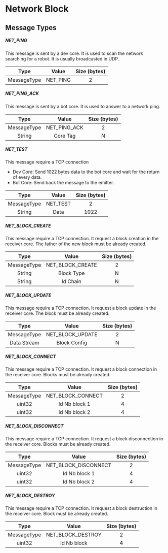 Network Block
=============




## Message Types

##### NET_PING

This message is sent by a dev core. It is used to scan the network searching for a robot. It is usually broadcasted in UDP.

|     Type    |   Value  | Size (bytes) |
|:-----------:|:--------:|:------------:|
| MessageType | NET_PING |       2      |

##### NET_PING_ACK

This message is sent by a bot core. It is used to answer to a network ping.

|     Type    |     Value    | Size (bytes) |
|:-----------:|:------------:|:------------:|
| MessageType | NET_PING_ACK |       2      |
|    String   |   Core Tag   |       N      |

##### NET_TEST

This message require a TCP connection

- Dev Core: Send 1022 bytes data to the bot core and wait for the return of every data.
- Bot Core: Send back the message to the emitter.

|     Type    |     Value    | Size (bytes) |
|:-----------:|:------------:|:------------:|
| MessageType |   NET_TEST   |       2      |
|    String   |     Data     |     1022     |

##### NET_BLOCK_CREATE

This message require a TCP connection. It request a block creation in the receiver core. The father of the new block must be already created.

|     Type    |     Value        | Size (bytes) |
|:-----------:|:----------------:|:------------:|
| MessageType | NET_BLOCK_CREATE |       2      |
|    String   |     Block Type   |       N      |
|    String   |     Id Chain     |       N      |

##### NET_BLOCK_UPDATE

This message require a TCP connection. It request a block update in the receiver core. The block must be already created.

|     Type    |       Value      | Size (bytes) |
|:-----------:|:----------------:|:------------:|
| MessageType | NET_BLOCK_UPDATE |       2      |
| Data Stream |   Block Config   |       N      |

##### NET_BLOCK_CONNECT

This message require a TCP connection. It request a block connection in the receiver core. Blocks must be already created.

|     Type    |        Value      | Size (bytes) |
|:-----------:|:-----------------:|:------------:|
| MessageType | NET_BLOCK_CONNECT |       2      |
|    uint32   |   Id Nb block 1   |       4      |
|    uint32   |   Id Nb block 2   |       4      |

##### NET_BLOCK_DISCONNECT

This message require a TCP connection. It request a block disconnection in the receiver core. Blocks must be already created.

|     Type    |         Value        | Size (bytes) |
|:-----------:|:--------------------:|:------------:|
| MessageType | NET_BLOCK_DISCONNECT |       2      |
|    uint32   |   Id Nb block 1      |       4      |
|    uint32   |   Id Nb block 2      |       4      |

##### NET_BLOCK_DESTROY

This message require a TCP connection. It request a block destruction in the receiver core. Block must be already created.

|     Type    |     Value         | Size (bytes) |
|:-----------:|:-----------------:|:------------:|
| MessageType | NET_BLOCK_DESTROY |       2      |
|    uint32   |   Id Nb block     |       4      |

